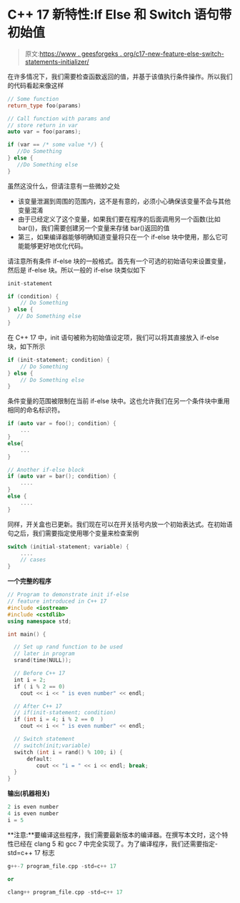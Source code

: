 # C++ 17 新特性:If Else 和 Switch 语句带初始值

> 原文:[https://www . geesforgeks . org/c17-new-feature-else-switch-statements-initializer/](https://www.geeksforgeeks.org/c17-new-feature-else-switch-statements-initializers/)

在许多情况下，我们需要检查函数返回的值，并基于该值执行条件操作。所以我们的代码看起来像这样

```cpp
// Some function
return_type foo(params)

// Call function with params and 
// store return in var
auto var = foo(params);

if (var == /* some value */) { 
   //Do Something
} else {
   //Do Something else
}
```

虽然这没什么，但请注意有一些微妙之处

*   该变量泄漏到周围的范围内，这不是有意的，必须小心确保该变量不会与其他变量混淆
*   由于已经定义了这个变量，如果我们要在程序的后面调用另一个函数(比如 bar())，我们需要创建另一个变量来存储 bar()返回的值
*   第三，如果编译器能够明确知道变量将只在一个 if-else 块中使用，那么它可能能够更好地优化代码。

请注意所有条件 if-else 块的一般格式。首先有一个可选的初始语句来设置变量，然后是 if-else 块。所以一般的 if-else 块类似如下

```cpp
init-statement

if (condition) {
    // Do Something
} else {
   // Do Something else 
}

```

在 C++ 17 中，init 语句被称为初始值设定项，我们可以将其直接放入 if-else 块，如下所示

```cpp
if (init-statement; condition) {
    // Do Something
} else {
    // Do Something else
}

```

条件变量的范围被限制在当前 if-else 块中。这也允许我们在另一个条件块中重用相同的命名标识符。

```cpp
if (auto var = foo(); condition) {
    ...
}
else{
    ...
}

// Another if-else block
if (auto var = bar(); condition) {
    ....
}
else {
    ....
}
```

同样，开关盒也已更新。我们现在可以在开关括号内放一个初始表达式。在初始语句之后，我们需要指定使用哪个变量来检查案例

```cpp
switch (initial-statement; variable) {
    ....
    // cases
}

```

**一个完整的程序**

```cpp
// Program to demonstrate init if-else
// feature introduced in C++ 17
#include <iostream>
#include <cstdlib>
using namespace std;

int main() {

  // Set up rand function to be used
  // later in program
  srand(time(NULL));

  // Before C++ 17
  int i = 2;
  if ( i % 2 == 0)
    cout << i << " is even number" << endl;

  // After C++ 17
  // if(init-statement; condition)
  if (int i = 4; i % 2 == 0  )
    cout << i << " is even number" << endl;

  // Switch statement
  // switch(init;variable)
  switch (int i = rand() % 100; i) {
      default: 
         cout << "i = " << i << endl; break;
  }  
}
```

**输出(机器相关)**

```cpp
2 is even number
4 is even number
i = 5

```

**注意:**要编译这些程序，我们需要最新版本的编译器。在撰写本文时，这个特性已经在 clang 5 和 gcc 7 中完全实现了。为了编译程序，我们还需要指定-std=c++ 17 标志

```cpp
g++-7 program_file.cpp -std=c++ 17

or

clang++ program_file.cpp -std=c++ 17

```